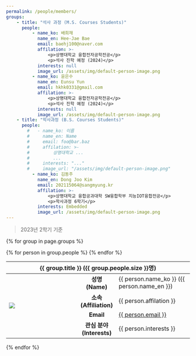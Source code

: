 ```yaml
---
permalink: /people/members/
groups:
    - title: "석사 과정 (M.S. Courses Students)"
      people:
          - name_ko: 배희재
            name_en: Hee-Jae Bae
            email: baehj100@naver.com
            affilation: >-
                <p>상명대학교 융합전자공학전공</p>
                <p>석사 진학 예정 (2024)</p>
            interests: null
            image_url: /assets/img/default-person-image.png
          - name_ko: 윤은수
            name_en: Eunsu Yun
            email: hkhk0331@gmail.com
            affilation: >-
                <p>상명대학교 융합전자공학전공</p>
                <p>석사 진학 예정 (2024)</p>
            interests: null
            image_url: /assets/img/default-person-image.png
    - title: "학사과정 (B.S. Courses Students)"
      people:
        #   - name_ko: 이름
        #     name_en: Name
        #     email: foo@bar.baz
        #     affilation: >-
        #         상명대학교 ...
        #         ...
        #     interests: "..."
        #     image_url: "/assets/img/default-person-image.png"
          - name_ko: 김동주
            name_en: Dong Joo Kim
            email: 202115064@sangmyung.kr
            affilation: >-
                <p>상명대학교 융합공과대학 SW융합학부 지능IOT융합전공</p>
                <p>학사과정 6학기</p>
            interests: Embedded
            image_url: /assets/img/default-person-image.png
---
```


> 2023년 2학기 기준

{% for group in page.groups %}
<table style="table-layout: fixed; width: 100%;">
    <thead>
        <tr>
            <th colspan="3">{{ group.title }} ({{ group.people.size }}명)</th>
        </tr>
    </thead>
    <tbody>
        {% for person in group.people %}
        <tr>
            <td style="width: 180px;" rowspan="4"><img src="{{ person.image_url }}"/></td>
            <td style="text-align: center; font-weight: bold;">성명<br>(Name)</td>
            <td>{{ person.name_ko }} ({{ person.name_en }})</td>
        </tr>
        <tr>
            <td style="text-align: center; font-weight: bold;">소속<br>(Affiliation)</td>
            <td>{{ person.affilation }}</td>
        </tr>
        <tr>
            <td style="text-align: center; font-weight: bold;">Email</td>
            <td>
                <a href="mailto:{{ person.email }}">{{ person.email }}</a>
            </td>
        </tr>
        <tr>
            <td style="text-align: center; font-weight: bold;">관심 분야<br>(Interests)</td>
            <td>{{ person.interests }}</td>
        </tr>
        {% endfor %}
    </tbody>
</table>
{% endfor %}
